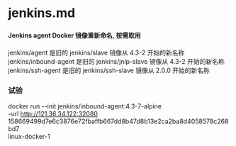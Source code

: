 # jenkins.md



### 

#### Jenkins agent Docker 镜像重新命名, 按需取用
jenkins/agent 是旧的 jenkins/slave 镜像从 4.3-2 开始的新名称
jenkins/inbound-agent 是旧的 jenkins/jnlp-slave 镜像从 4.3-2 开始的新名称
jenkins/ssh-agent 是旧的 jenkins/ssh-slave 镜像从 2.0.0 开始的新名称


### 试验
docker run --init jenkins/inbound-agent:4.3-7-alpine \
  -url http://121.36.34.122:32080 \
  158669499d7e6c3876e72fbaffb667dd8b47d8b13e2ca2ba8d4058578c268bd7 \
  linux-docker-1

